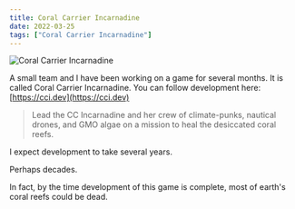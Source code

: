 ```yaml
---
title: Coral Carrier Incarnadine
date: 2022-03-25
tags: ["Coral Carrier Incarnadine"]
---
```


![Coral Carrier Incarnadine](/images/coral-carrier-incarnadine.gif)

A small team and I have been working on a game for several months. It is called Coral Carrier Incarnadine. You can follow development here: [https://cci.dev](https://cci.dev)<!--x-->

> Lead the CC Incarnadine and her crew of climate-punks, nautical drones, and GMO algae on a mission to heal the desiccated coral reefs.

I expect development to take several years.

Perhaps decades.

In fact, by the time development of this game is complete, most of earth's coral reefs could be dead.
